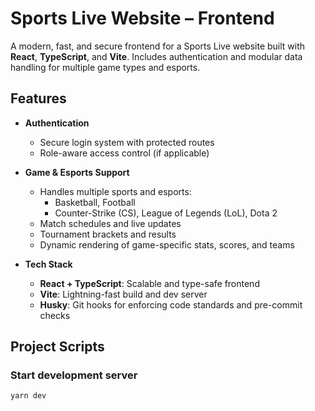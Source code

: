 # Sports Live Website – Frontend

A modern, fast, and secure frontend for a Sports Live website built with **React**, **TypeScript**, and **Vite**. Includes authentication and modular data handling for multiple game types and esports.

## Features

- **Authentication**
  - Secure login system with protected routes
  - Role-aware access control (if applicable)

- **Game & Esports Support**
  - Handles multiple sports and esports:
    - Basketball, Football
    - Counter-Strike (CS), League of Legends (LoL), Dota 2
  - Match schedules and live updates
  - Tournament brackets and results
  - Dynamic rendering of game-specific stats, scores, and teams

- **Tech Stack**
  - **React + TypeScript**: Scalable and type-safe frontend
  - **Vite**: Lightning-fast build and dev server
  - **Husky**: Git hooks for enforcing code standards and pre-commit checks

## Project Scripts

### Start development server

```bash
yarn dev
